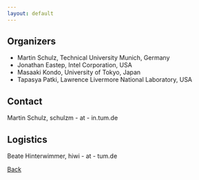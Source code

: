 ```yaml
---
layout: default
---
```

## [](#header-2)Organizers

*   Martin Schulz, Technical University Munich, Germany
*   Jonathan Eastep, Intel Corporation, USA
*   Masaaki Kondo, University of Tokyo, Japan
*   Tapasya Patki, Lawrence Livermore National Laboratory, USA

## [](#header-3)Contact

Martin Schulz, schulzm - at - in.tum.de

## [](#header-3)Logistics

Beate Hinterwimmer, hiwi - at - tum.de

[Back](./)
